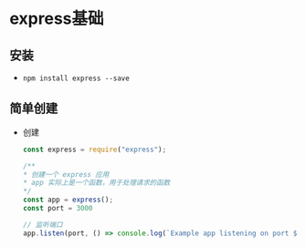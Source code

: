 # express基础

## 安装

*   `npm install express --save`

## 简单创建

*   创建

    ```javascript
    const express = require("express");

    /**
    * 创建一个 express 应用
    * app 实际上是一个函数，用于处理请求的函数
    */
    const app = express();
    const port = 3000

    // 监听端口
    app.listen(port, () => console.log(`Example app listening on port ${port}!`))
    ```
